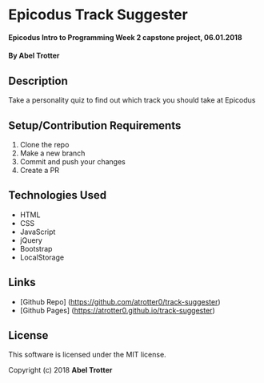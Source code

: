 # Epicodus Track Suggester

#### Epicodus Intro to Programming Week 2 capstone project, 06.01.2018

#### By Abel Trotter

## Description

Take a personality quiz to find out which track you should take at Epicodus

## Setup/Contribution Requirements

1. Clone the repo
1. Make a new branch
1. Commit and push your changes
1. Create a PR

## Technologies Used

* HTML
* CSS
* JavaScript
* jQuery
* Bootstrap
* LocalStorage

## Links

* [Github Repo] (https://github.com/atrotter0/track-suggester)  
* [Github Pages] (https://atrotter0.github.io/track-suggester)  

## License

This software is licensed under the MIT license.

Copyright (c) 2018 **Abel Trotter**
